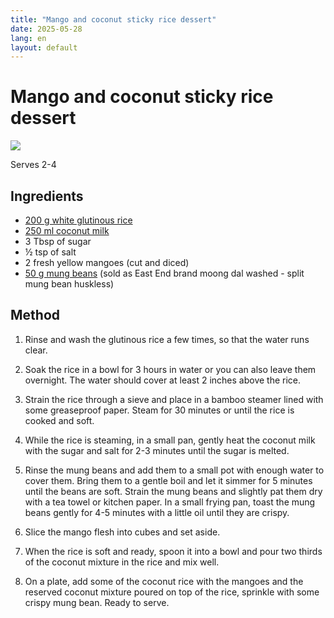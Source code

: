 ```yaml
---
title: "Mango and coconut sticky rice dessert"
date: 2025-05-28
lang: en
layout: default
---
```

# Mango and coconut sticky rice dessert

![](https://www.asiamarket.ie/media/.renditions/wysiwyg/blog/mango-rice.jpg)

Serves 2-4

## Ingredients

- [200 g white glutinous rice](https://www.asiamarket.ie/rice-flour-noodle/rice/glutinous-rice.html)
- [250 ml coconut milk](https://www.asiamarket.ie/condiments-sauce/condiments/coconut-milk-cream.html)
- 3 Tbsp of sugar
- ½ tsp of salt
- 2 fresh yellow mangoes (cut and diced)
- [50 g mung beans](https://www.asiamarket.ie/east-end-moong-whole-beans-mung-beans-500g.html) (sold as East End brand moong dal washed - split mung bean huskless)

## Method

1. Rinse and wash the glutinous rice a few times, so that the water runs clear.

2. Soak the rice in a bowl for 3 hours in water or you can also leave them overnight. The water should cover at least 2 inches above the rice.

3. Strain the rice through a sieve and place in a bamboo steamer lined with some greaseproof paper. Steam for 30 minutes or until the rice is cooked and soft. 

4. While the rice is steaming, in a small pan, gently heat the coconut milk with the sugar and salt for 2-3 minutes until the sugar is melted. 

5. Rinse the mung beans and add them to a small pot with enough water to cover them. Bring them to a gentle boil and let it simmer for 5 minutes until the beans are soft. Strain the mung beans and slightly pat them dry with a tea towel or kitchen paper. In a small frying pan, toast the mung beans gently for 4-5 minutes with a little oil until they are crispy.

6. Slice the mango flesh into cubes and set aside.

7. When the rice is soft and ready, spoon it into a bowl and pour two thirds of the coconut mixture in the rice and mix well.

8. On a plate, add some of the coconut rice with the mangoes and the reserved coconut mixture poured on top of the rice, sprinkle with some crispy mung bean. Ready to serve.